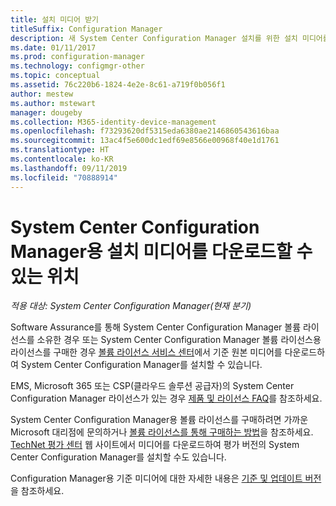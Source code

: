 ```yaml
---
title: 설치 미디어 받기
titleSuffix: Configuration Manager
description: 새 System Center Configuration Manager 설치를 위한 설치 미디어를 찾을 수 있는 위치를 알아봅니다.
ms.date: 01/11/2017
ms.prod: configuration-manager
ms.technology: configmgr-other
ms.topic: conceptual
ms.assetid: 76c220b6-1824-4e2e-8c61-a719f0b056f1
author: mestew
ms.author: mstewart
manager: dougeby
ms.collection: M365-identity-device-management
ms.openlocfilehash: f73293620df5315eda6380ae2146860543616baa
ms.sourcegitcommit: 13ac4f5e600dc1edf69e8566e00968f40e1d1761
ms.translationtype: HT
ms.contentlocale: ko-KR
ms.lasthandoff: 09/11/2019
ms.locfileid: "70888914"
---
```

# <a name="where-to-get-installation-media-for-system-center-configuration-manager"></a>System Center Configuration Manager용 설치 미디어를 다운로드할 수 있는 위치

*적용 대상: System Center Configuration Manager(현재 분기)*

Software Assurance를 통해 System Center Configuration Manager 볼륨 라이선스를 소유한 경우 또는 System Center Configuration Manager 볼륨 라이선스용 라이선스를 구매한 경우 [볼륨 라이선스 서비스 센터](https://www.microsoft.com/Licensing/servicecenter/default.aspx)에서 기준 원본 미디어를 다운로드하여 System Center Configuration Manager를 설치할 수 있습니다.   

EMS, Microsoft 365 또는 CSP(클라우드 솔루션 공급자)의 System Center Configuration Manager 라이선스가 있는 경우 [제품 및 라이선스 FAQ](/sccm/core/understand/product-and-licensing-faq#bkmk_csp)를 참조하세요.

System Center Configuration Manager용 볼륨 라이선스를 구매하려면 가까운 Microsoft 대리점에 문의하거나 [볼륨 라이선스를 통해 구매하는 방법](https://www.microsoft.com/Licensing/how-to-buy/how-to-buy.aspx)을 참조하세요. [TechNet 평가 센터]( https://www.microsoft.com/evalcenter/evaluate-system-center-configuration-manager-and-endpoint-protection) 웹 사이트에서 미디어를 다운로드하여 평가 버전의 System Center Configuration Manager를 설치할 수도 있습니다.

Configuration Manager용 기준 미디어에 대한 자세한 내용은 [기준 및 업데이트 버전](/sccm/core/servers/manage/updates#bkmk_Baselines)을 참조하세요.
